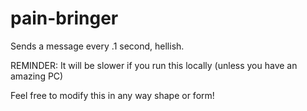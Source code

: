 # pain-bringer
Sends a message every .1 second, hellish.

REMINDER: It will be slower if you run this locally (unless you have an amazing PC)

Feel free to modify this in any way shape or form!
